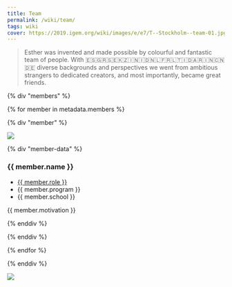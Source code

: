 ```yaml
---
title: Team
permalink: /wiki/team/
tags: wiki
cover: https://2019.igem.org/wiki/images/e/e7/T--Stockholm--team-01.jpg
---
```


> Esther was invented and made possible by colourful and fantastic team of people. With 🇪🇸🇬🇷🇸🇪🇰🇿🇮🇳🇮🇩🇳🇱🇫🇷🇱🇹🇮🇩🇦🇷🇮🇳🇨🇳🇩🇪 diverse backgrounds and perspectives we went from ambitious strangers to dedicated creators, and most importantly, became great friends.

{% div "members" %}

{% for member in metadata.members %}

{% div "member" %}

<img src="{{member.image}}">

{% div "member-data" %}

### {{ member.name }}

-   <u>{{ member.role }}</u>
-   {{ member.program }}
-   {{ member.school }}

{{ member.motivation }}

{% enddiv %}

{% enddiv %}

{% endfor %}

{% enddiv %}

![](https://2019.igem.org/wiki/images/a/a0/T--Stockholm--team-02.jpg)

